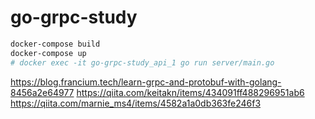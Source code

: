 # go-grpc-study

```sh
docker-compose build
docker-compose up
# docker exec -it go-grpc-study_api_1 go run server/main.go
```

https://blog.francium.tech/learn-grpc-and-protobuf-with-golang-8456a2e64977
https://qiita.com/keitakn/items/434091ff488296951ab6
https://qiita.com/marnie_ms4/items/4582a1a0db363fe246f3
